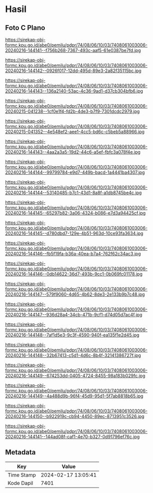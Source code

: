 # Hasil

## Foto C Plano

https://sirekap-obj-formc.kpu.go.id/abe0/pemilu/pdpr/74/08/06/10/03/7408061003006-20240216-144141--f756b268-7367-493c-aaf5-61e0387be7fd.jpg

https://sirekap-obj-formc.kpu.go.id/abe0/pemilu/pdpr/74/08/06/10/03/7408061003006-20240216-144142--0926f017-12dd-495d-89e3-2a82f35115bc.jpg

https://sirekap-obj-formc.kpu.go.id/abe0/pemilu/pdpr/74/08/06/10/03/7408061003006-20240216-144143--136a2140-53ac-4c36-9ad1-d37cb304bfb6.jpg

https://sirekap-obj-formc.kpu.go.id/abe0/pemilu/pdpr/74/08/06/10/03/7408061003006-20240215-041238--1cf0e1f4-fd2b-4de3-b7f9-7301dcdc2979.jpg

https://sirekap-obj-formc.kpu.go.id/abe0/pemilu/pdpr/74/08/06/10/03/7408061003006-20240215-041352--4e548ef2-aee1-4cc5-bd6c-c5beb5a88966.jpg

https://sirekap-obj-formc.kpu.go.id/abe0/pemilu/pdpr/74/08/06/10/03/7408061003006-20240216-144143--4aa2a3a5-19d2-44c6-a5ef-fbfc3a078f4e.jpg

https://sirekap-obj-formc.kpu.go.id/abe0/pemilu/pdpr/74/08/06/10/03/7408061003006-20240216-144144--99799784-e9d7-449b-bacd-1a4441ba4307.jpg

https://sirekap-obj-formc.kpu.go.id/abe0/pemilu/pdpr/74/08/06/10/03/7408061003006-20240216-144144--53140485-b7c1-43d1-8a8f-a1db8745be4c.jpg

https://sirekap-obj-formc.kpu.go.id/abe0/pemilu/pdpr/74/08/06/10/03/7408061003006-20240216-144145--65297b82-3a06-4324-b086-e7d3a94425cf.jpg

https://sirekap-obj-formc.kpu.go.id/abe0/pemilu/pdpr/74/08/06/10/03/7408061003006-20240216-144145--d780dbd7-129e-4b51-963d-10ce93fa3634.jpg

https://sirekap-obj-formc.kpu.go.id/abe0/pemilu/pdpr/74/08/06/10/03/7408061003006-20240216-144146--fb5f19fa-b36a-40ea-b7a4-762f62c34ac3.jpg

https://sirekap-obj-formc.kpu.go.id/abe0/pemilu/pdpr/74/08/06/10/03/7408061003006-20240216-144146--0db14622-36d7-493b-9cc1-0b069fc01178.jpg

https://sirekap-obj-formc.kpu.go.id/abe0/pemilu/pdpr/74/08/06/10/03/7408061003006-20240216-144147--579f9060-4d65-4b62-8de3-2e133b9b7c48.jpg

https://sirekap-obj-formc.kpu.go.id/abe0/pemilu/pdpr/74/08/06/10/03/7408061003006-20240216-144147--936d28a4-34cb-471b-9cf1-d74d05d7ac4f.jpg

https://sirekap-obj-formc.kpu.go.id/abe0/pemilu/pdpr/74/08/06/10/03/7408061003006-20240216-144148--7af1d5e3-9c3f-4590-940f-ea135f1e2d45.jpg

https://sirekap-obj-formc.kpu.go.id/abe0/pemilu/pdpr/74/08/06/10/03/7408061003006-20240216-144148--32b67413-c5d1-4d6c-8b4f-32141386727f.jpg

https://sirekap-obj-formc.kpu.go.id/abe0/pemilu/pdpr/74/08/06/10/03/7408061003006-20240216-144149--674253dd-0405-4724-8455-98a183b029fc.jpg

https://sirekap-obj-formc.kpu.go.id/abe0/pemilu/pdpr/74/08/06/10/03/7408061003006-20240216-144149--4a488d9b-96f4-45d9-95d1-5f7ab8818b65.jpg

https://sirekap-obj-formc.kpu.go.id/abe0/pemilu/pdpr/74/08/06/10/03/7408061003006-20240216-144150--b922919c-cb94-4450-89ec-8713951c3526.jpg

https://sirekap-obj-formc.kpu.go.id/abe0/pemilu/pdpr/74/08/06/10/03/7408061003006-20240216-144141--144ad08f-caf1-4e70-b327-0d91796ef76c.jpg


## Metadata

| Key        | Value               |
| ---------- | ------------------- |
| Time Stamp | 2024-02-17 13:05:41 |
| Kode Dapil | 7401                |



